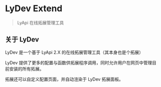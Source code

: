 # LyDev Extend

> LyApi 在线拓展管理工具

## 关于 LyDev

LyDev 是一个基于 LyApi 2.X 的在线拓展管理工具（其本身也是个拓展）

LyDev 提供了更多的配置与函数供拓展程序调用，同时允许用户在网页中管理目前安装的所有拓展。

拓展还可以自定义配置页面，并自动渲染于 LyDev 拓展面板。